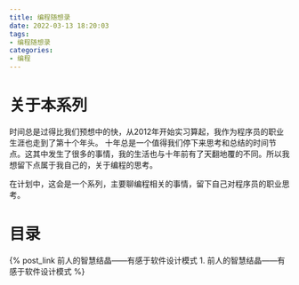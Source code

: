 ```yaml
---
title: 编程随想录
date: 2022-03-13 18:20:03
tags:
- 编程随想录
categories:
- 编程
---
```


# 关于本系列

时间总是过得比我们预想中的快，从2012年开始实习算起，我作为程序员的职业生涯也走到了第十个年头。
十年总是一个值得我们停下来思考和总结的时间节点。这其中发生了很多的事情，我的生活也与十年前有了天翻地覆的不同。所以我想留下点属于我自己的，关于编程的思考。

在计划中，这会是一个系列，主要聊编程相关的事情，留下自己对程序员的职业思考。


<!-- more -->

# 目录


{% post_link 前人的智慧结晶——有感于软件设计模式 1. 前人的智慧结晶——有感于软件设计模式 %}

